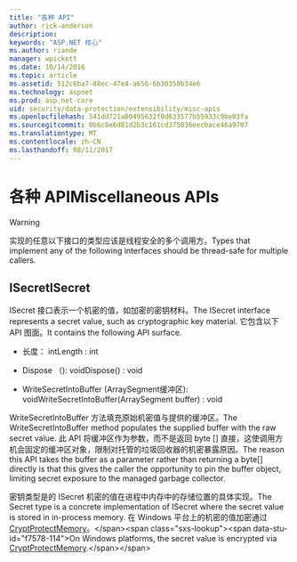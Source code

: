 ```yaml
---
title: "各种 API"
author: rick-anderson
description: 
keywords: "ASP.NET 核心"
ms.author: riande
manager: wpickett
ms.date: 10/14/2016
ms.topic: article
ms.assetid: 512c6ba7-88ec-47e4-a656-6b30350b34e6
ms.technology: aspnet
ms.prod: asp.net-core
uid: security/data-protection/extensibility/misc-apis
ms.openlocfilehash: 541dd721a00495632f0d633577b55933c9be03fa
ms.sourcegitcommit: 0b6c8e6d81d2b3c161cd375036eecbace46a9707
ms.translationtype: MT
ms.contentlocale: zh-CN
ms.lasthandoff: 08/11/2017
---
```

# <a name="miscellaneous-apis"></a><span data-ttu-id="f7578-103">各种 API</span><span class="sxs-lookup"><span data-stu-id="f7578-103">Miscellaneous APIs</span></span>

<a name=data-protection-extensibility-mics-apis></a>

>[!WARNING]
> <span data-ttu-id="f7578-104">实现的任意以下接口的类型应该是线程安全的多个调用方。</span><span class="sxs-lookup"><span data-stu-id="f7578-104">Types that implement any of the following interfaces should be thread-safe for multiple callers.</span></span>

## <a name="isecret"></a><span data-ttu-id="f7578-105">ISecret</span><span class="sxs-lookup"><span data-stu-id="f7578-105">ISecret</span></span>

<span data-ttu-id="f7578-106">ISecret 接口表示一个机密的值，如加密的密钥材料。</span><span class="sxs-lookup"><span data-stu-id="f7578-106">The ISecret interface represents a secret value, such as cryptographic key material.</span></span> <span data-ttu-id="f7578-107">它包含以下 API 图面。</span><span class="sxs-lookup"><span data-stu-id="f7578-107">It contains the following API surface.</span></span>

* <span data-ttu-id="f7578-108">长度： int</span><span class="sxs-lookup"><span data-stu-id="f7578-108">Length : int</span></span>

* <span data-ttu-id="f7578-109">Dispose （): void</span><span class="sxs-lookup"><span data-stu-id="f7578-109">Dispose() : void</span></span>

* <span data-ttu-id="f7578-110">WriteSecretIntoBuffer (ArraySegment<byte>缓冲区): void</span><span class="sxs-lookup"><span data-stu-id="f7578-110">WriteSecretIntoBuffer(ArraySegment<byte> buffer) : void</span></span>

<span data-ttu-id="f7578-111">WriteSecretIntoBuffer 方法填充原始机密值与提供的缓冲区。</span><span class="sxs-lookup"><span data-stu-id="f7578-111">The WriteSecretIntoBuffer method populates the supplied buffer with the raw secret value.</span></span> <span data-ttu-id="f7578-112">此 API 将缓冲区作为参数，而不是返回 byte [] 直接，这使调用方机会固定的缓冲区对象，限制对托管的垃圾回收器的机密暴露原因。</span><span class="sxs-lookup"><span data-stu-id="f7578-112">The reason this API takes the buffer as a parameter rather than returning a byte[] directly is that this gives the caller the opportunity to pin the buffer object, limiting secret exposure to the managed garbage collector.</span></span>

<span data-ttu-id="f7578-113">密钥类型是的 ISecret 机密的值在进程中内存中的存储位置的具体实现。</span><span class="sxs-lookup"><span data-stu-id="f7578-113">The Secret type is a concrete implementation of ISecret where the secret value is stored in in-process memory.</span></span> <span data-ttu-id="f7578-114">在 Windows 平台上的机密的值加密通过[CryptProtectMemory](https://msdn.microsoft.com/library/windows/desktop/aa380262(v=vs.85).aspx)。</span><span class="sxs-lookup"><span data-stu-id="f7578-114">On Windows platforms, the secret value is encrypted via [CryptProtectMemory](https://msdn.microsoft.com/library/windows/desktop/aa380262(v=vs.85).aspx).</span></span>
